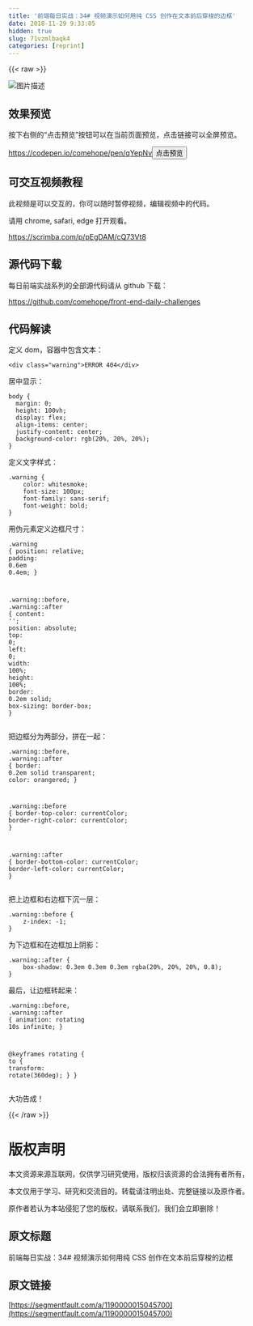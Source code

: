 ```yaml
---
title: '前端每日实战：34# 视频演示如何用纯 CSS 创作在文本前后穿梭的边框' 
date: 2018-11-29 9:33:05
hidden: true
slug: 71vzmlbaqk4
categories: [reprint]
---
```


{{< raw >}}

                    
<p><span class="img-wrap"><img data-src="/img/bVbbyr9?w=500&amp;h=500" src="https://static.alili.tech/img/bVbbyr9?w=500&amp;h=500" alt="&#x56FE;&#x7247;&#x63CF;&#x8FF0;" title="&#x56FE;&#x7247;&#x63CF;&#x8FF0;" style="cursor: pointer; display: inline;"></span></p>
<h2 id="articleHeader0">&#x6548;&#x679C;&#x9884;&#x89C8;</h2>
<p>&#x6309;&#x4E0B;&#x53F3;&#x4FA7;&#x7684;&#x201C;&#x70B9;&#x51FB;&#x9884;&#x89C8;&#x201D;&#x6309;&#x94AE;&#x53EF;&#x4EE5;&#x5728;&#x5F53;&#x524D;&#x9875;&#x9762;&#x9884;&#x89C8;&#xFF0C;&#x70B9;&#x51FB;&#x94FE;&#x63A5;&#x53EF;&#x4EE5;&#x5168;&#x5C4F;&#x9884;&#x89C8;&#x3002;</p>
<p><a href="https://codepen.io/comehope/pen/qYepNv" rel="nofollow noreferrer" target="_blank">https://codepen.io/comehope/pen/qYepNv</a><button class="btn btn-xs btn-default ml10 preview" data-url="comehope/pen/qYepNv" data-typeid="3">&#x70B9;&#x51FB;&#x9884;&#x89C8;</button></p>
<h2 id="articleHeader1">&#x53EF;&#x4EA4;&#x4E92;&#x89C6;&#x9891;&#x6559;&#x7A0B;</h2>
<p>&#x6B64;&#x89C6;&#x9891;&#x662F;&#x53EF;&#x4EE5;&#x4EA4;&#x4E92;&#x7684;&#xFF0C;&#x4F60;&#x53EF;&#x4EE5;&#x968F;&#x65F6;&#x6682;&#x505C;&#x89C6;&#x9891;&#xFF0C;&#x7F16;&#x8F91;&#x89C6;&#x9891;&#x4E2D;&#x7684;&#x4EE3;&#x7801;&#x3002;</p>
<p>&#x8BF7;&#x7528; chrome, safari, edge &#x6253;&#x5F00;&#x89C2;&#x770B;&#x3002;</p>
<p><a href="https://scrimba.com/p/pEgDAM/cQ73Vt8" rel="nofollow noreferrer" target="_blank">https://scrimba.com/p/pEgDAM/cQ73Vt8</a></p>
<h2 id="articleHeader2">&#x6E90;&#x4EE3;&#x7801;&#x4E0B;&#x8F7D;</h2>
<p>&#x6BCF;&#x65E5;&#x524D;&#x7AEF;&#x5B9E;&#x6218;&#x7CFB;&#x5217;&#x7684;&#x5168;&#x90E8;&#x6E90;&#x4EE3;&#x7801;&#x8BF7;&#x4ECE; github &#x4E0B;&#x8F7D;&#xFF1A;</p>
<p><a href="https://github.com/comehope/front-end-daily-challenges" rel="nofollow noreferrer" target="_blank">https://github.com/comehope/front-end-daily-challenges</a></p>
<h2 id="articleHeader3">&#x4EE3;&#x7801;&#x89E3;&#x8BFB;</h2>
<p>&#x5B9A;&#x4E49; dom&#xFF0C;&#x5BB9;&#x5668;&#x4E2D;&#x5305;&#x542B;&#x6587;&#x672C;&#xFF1A;</p>
<div class="widget-codetool" style="display:none;">
      <div class="widget-codetool--inner">
      <span class="selectCode code-tool" data-toggle="tooltip" data-placement="top" title="" data-original-title="&#x5168;&#x9009;"></span>
      <span type="button" class="copyCode code-tool" data-toggle="tooltip" data-placement="top" data-clipboard-text="&lt;div class=&quot;warning&quot;&gt;ERROR 404&lt;/div&gt;" title="" data-original-title="&#x590D;&#x5236;"></span>
      <span type="button" class="saveToNote code-tool" data-toggle="tooltip" data-placement="top" title="" data-original-title="&#x653E;&#x8FDB;&#x7B14;&#x8BB0;"></span>
      </div>
      </div><pre class="xml hljs"><code class="html" style="word-break: break-word; white-space: initial;"><span class="hljs-tag">&lt;<span class="hljs-name">div</span> <span class="hljs-attr">class</span>=<span class="hljs-string">&quot;warning&quot;</span>&gt;</span>ERROR 404<span class="hljs-tag">&lt;/<span class="hljs-name">div</span>&gt;</span></code></pre>
<p>&#x5C45;&#x4E2D;&#x663E;&#x793A;&#xFF1A;</p>
<div class="widget-codetool" style="display:none;">
      <div class="widget-codetool--inner">
      <span class="selectCode code-tool" data-toggle="tooltip" data-placement="top" title="" data-original-title="&#x5168;&#x9009;"></span>
      <span type="button" class="copyCode code-tool" data-toggle="tooltip" data-placement="top" data-clipboard-text="body {
  margin: 0;
  height: 100vh;
  display: flex;
  align-items: center;
  justify-content: center;
  background-color: rgb(20%, 20%, 20%);
}" title="" data-original-title="&#x590D;&#x5236;"></span>
      <span type="button" class="saveToNote code-tool" data-toggle="tooltip" data-placement="top" title="" data-original-title="&#x653E;&#x8FDB;&#x7B14;&#x8BB0;"></span>
      </div>
      </div><pre class="css hljs"><code class="css"><span class="hljs-selector-tag">body</span> {
  <span class="hljs-attribute">margin</span>: <span class="hljs-number">0</span>;
  <span class="hljs-attribute">height</span>: <span class="hljs-number">100vh</span>;
  <span class="hljs-attribute">display</span>: flex;
  <span class="hljs-attribute">align-items</span>: center;
  <span class="hljs-attribute">justify-content</span>: center;
  <span class="hljs-attribute">background-color</span>: <span class="hljs-built_in">rgb</span>(20%, 20%, 20%);
}</code></pre>
<p>&#x5B9A;&#x4E49;&#x6587;&#x5B57;&#x6837;&#x5F0F;&#xFF1A;</p>
<div class="widget-codetool" style="display:none;">
      <div class="widget-codetool--inner">
      <span class="selectCode code-tool" data-toggle="tooltip" data-placement="top" title="" data-original-title="&#x5168;&#x9009;"></span>
      <span type="button" class="copyCode code-tool" data-toggle="tooltip" data-placement="top" data-clipboard-text=".warning {
    color: whitesmoke;
    font-size: 100px;
    font-family: sans-serif;
    font-weight: bold;
}" title="" data-original-title="&#x590D;&#x5236;"></span>
      <span type="button" class="saveToNote code-tool" data-toggle="tooltip" data-placement="top" title="" data-original-title="&#x653E;&#x8FDB;&#x7B14;&#x8BB0;"></span>
      </div>
      </div><pre class="css hljs"><code class="css"><span class="hljs-selector-class">.warning</span> {
    <span class="hljs-attribute">color</span>: whitesmoke;
    <span class="hljs-attribute">font-size</span>: <span class="hljs-number">100px</span>;
    <span class="hljs-attribute">font-family</span>: sans-serif;
    <span class="hljs-attribute">font-weight</span>: bold;
}</code></pre>
<p>&#x7528;&#x4F2A;&#x5143;&#x7D20;&#x5B9A;&#x4E49;&#x8FB9;&#x6846;&#x5C3A;&#x5BF8;&#xFF1A;</p>
<div class="widget-codetool" style="display:none;">
      <div class="widget-codetool--inner">
      <span class="selectCode code-tool" data-toggle="tooltip" data-placement="top" title="" data-original-title="&#x5168;&#x9009;"></span>
      <span type="button" class="copyCode code-tool" data-toggle="tooltip" data-placement="top" data-clipboard-text=".warning {
    position: relative;
    padding: 0.6em 0.4em;
}

.warning::before,
.warning::after {
    content: &apos;&apos;;
    position: absolute;
    top: 0;
    left: 0;
    width: 100%;
    height: 100%;
    border: 0.2em solid;
    box-sizing: border-box;
}" title="" data-original-title="&#x590D;&#x5236;"></span>
      <span type="button" class="saveToNote code-tool" data-toggle="tooltip" data-placement="top" title="" data-original-title="&#x653E;&#x8FDB;&#x7B14;&#x8BB0;"></span>
      </div>
      </div><pre class="css hljs"><code class="css"><span class="hljs-selector-class">.warning</span> {
    <span class="hljs-attribute">position</span>: relative;
    <span class="hljs-attribute">padding</span>: <span class="hljs-number">0.6em</span> <span class="hljs-number">0.4em</span>;
}

<span class="hljs-selector-class">.warning</span><span class="hljs-selector-pseudo">::before</span>,
<span class="hljs-selector-class">.warning</span><span class="hljs-selector-pseudo">::after</span> {
    <span class="hljs-attribute">content</span>: <span class="hljs-string">&apos;&apos;</span>;
    <span class="hljs-attribute">position</span>: absolute;
    <span class="hljs-attribute">top</span>: <span class="hljs-number">0</span>;
    <span class="hljs-attribute">left</span>: <span class="hljs-number">0</span>;
    <span class="hljs-attribute">width</span>: <span class="hljs-number">100%</span>;
    <span class="hljs-attribute">height</span>: <span class="hljs-number">100%</span>;
    <span class="hljs-attribute">border</span>: <span class="hljs-number">0.2em</span> solid;
    <span class="hljs-attribute">box-sizing</span>: border-box;
}</code></pre>
<p>&#x628A;&#x8FB9;&#x6846;&#x5206;&#x4E3A;&#x4E24;&#x90E8;&#x5206;&#xFF0C;&#x62FC;&#x5728;&#x4E00;&#x8D77;&#xFF1A;</p>
<div class="widget-codetool" style="display:none;">
      <div class="widget-codetool--inner">
      <span class="selectCode code-tool" data-toggle="tooltip" data-placement="top" title="" data-original-title="&#x5168;&#x9009;"></span>
      <span type="button" class="copyCode code-tool" data-toggle="tooltip" data-placement="top" data-clipboard-text=".warning::before,
.warning::after {
    border: 0.2em solid transparent;
    color: orangered;
}

.warning::before {
    border-top-color: currentColor;
    border-right-color: currentColor;
}

.warning::after {
    border-bottom-color: currentColor;
    border-left-color: currentColor;
}" title="" data-original-title="&#x590D;&#x5236;"></span>
      <span type="button" class="saveToNote code-tool" data-toggle="tooltip" data-placement="top" title="" data-original-title="&#x653E;&#x8FDB;&#x7B14;&#x8BB0;"></span>
      </div>
      </div><pre class="css hljs"><code class="css"><span class="hljs-selector-class">.warning</span><span class="hljs-selector-pseudo">::before</span>,
<span class="hljs-selector-class">.warning</span><span class="hljs-selector-pseudo">::after</span> {
    <span class="hljs-attribute">border</span>: <span class="hljs-number">0.2em</span> solid transparent;
    <span class="hljs-attribute">color</span>: orangered;
}

<span class="hljs-selector-class">.warning</span><span class="hljs-selector-pseudo">::before</span> {
    <span class="hljs-attribute">border-top-color</span>: currentColor;
    <span class="hljs-attribute">border-right-color</span>: currentColor;
}

<span class="hljs-selector-class">.warning</span><span class="hljs-selector-pseudo">::after</span> {
    <span class="hljs-attribute">border-bottom-color</span>: currentColor;
    <span class="hljs-attribute">border-left-color</span>: currentColor;
}</code></pre>
<p>&#x628A;&#x4E0A;&#x8FB9;&#x6846;&#x548C;&#x53F3;&#x8FB9;&#x6846;&#x4E0B;&#x6C89;&#x4E00;&#x5C42;&#xFF1A;</p>
<div class="widget-codetool" style="display:none;">
      <div class="widget-codetool--inner">
      <span class="selectCode code-tool" data-toggle="tooltip" data-placement="top" title="" data-original-title="&#x5168;&#x9009;"></span>
      <span type="button" class="copyCode code-tool" data-toggle="tooltip" data-placement="top" data-clipboard-text=".warning::before {
    z-index: -1;
}" title="" data-original-title="&#x590D;&#x5236;"></span>
      <span type="button" class="saveToNote code-tool" data-toggle="tooltip" data-placement="top" title="" data-original-title="&#x653E;&#x8FDB;&#x7B14;&#x8BB0;"></span>
      </div>
      </div><pre class="css hljs"><code class="css"><span class="hljs-selector-class">.warning</span><span class="hljs-selector-pseudo">::before</span> {
    <span class="hljs-attribute">z-index</span>: -<span class="hljs-number">1</span>;
}</code></pre>
<p>&#x4E3A;&#x4E0B;&#x8FB9;&#x6846;&#x548C;&#x5728;&#x8FB9;&#x6846;&#x52A0;&#x4E0A;&#x9634;&#x5F71;&#xFF1A;</p>
<div class="widget-codetool" style="display:none;">
      <div class="widget-codetool--inner">
      <span class="selectCode code-tool" data-toggle="tooltip" data-placement="top" title="" data-original-title="&#x5168;&#x9009;"></span>
      <span type="button" class="copyCode code-tool" data-toggle="tooltip" data-placement="top" data-clipboard-text=".warning::after {
    box-shadow: 0.3em 0.3em 0.3em rgba(20%, 20%, 20%, 0.8);
}" title="" data-original-title="&#x590D;&#x5236;"></span>
      <span type="button" class="saveToNote code-tool" data-toggle="tooltip" data-placement="top" title="" data-original-title="&#x653E;&#x8FDB;&#x7B14;&#x8BB0;"></span>
      </div>
      </div><pre class="css hljs"><code class="css"><span class="hljs-selector-class">.warning</span><span class="hljs-selector-pseudo">::after</span> {
    <span class="hljs-attribute">box-shadow</span>: <span class="hljs-number">0.3em</span> <span class="hljs-number">0.3em</span> <span class="hljs-number">0.3em</span> <span class="hljs-built_in">rgba</span>(20%, 20%, 20%, 0.8);
}</code></pre>
<p>&#x6700;&#x540E;&#xFF0C;&#x8BA9;&#x8FB9;&#x6846;&#x8F6C;&#x8D77;&#x6765;&#xFF1A;</p>
<div class="widget-codetool" style="display:none;">
      <div class="widget-codetool--inner">
      <span class="selectCode code-tool" data-toggle="tooltip" data-placement="top" title="" data-original-title="&#x5168;&#x9009;"></span>
      <span type="button" class="copyCode code-tool" data-toggle="tooltip" data-placement="top" data-clipboard-text=".warning::before,
.warning::after {
    animation: rotating 10s infinite;
}

@keyframes rotating {
    to {
        transform: rotate(360deg);
    }
}" title="" data-original-title="&#x590D;&#x5236;"></span>
      <span type="button" class="saveToNote code-tool" data-toggle="tooltip" data-placement="top" title="" data-original-title="&#x653E;&#x8FDB;&#x7B14;&#x8BB0;"></span>
      </div>
      </div><pre class="css hljs"><code class="css"><span class="hljs-selector-class">.warning</span><span class="hljs-selector-pseudo">::before</span>,
<span class="hljs-selector-class">.warning</span><span class="hljs-selector-pseudo">::after</span> {
    <span class="hljs-attribute">animation</span>: rotating <span class="hljs-number">10s</span> infinite;
}

@<span class="hljs-keyword">keyframes</span> rotating {
    <span class="hljs-selector-tag">to</span> {
        <span class="hljs-attribute">transform</span>: <span class="hljs-built_in">rotate</span>(360deg);
    }
}</code></pre>
<p>&#x5927;&#x529F;&#x544A;&#x6210;&#xFF01;</p>

                
{{< /raw >}}

# 版权声明
本文资源来源互联网，仅供学习研究使用，版权归该资源的合法拥有者所有，

本文仅用于学习、研究和交流目的。转载请注明出处、完整链接以及原作者。

原作者若认为本站侵犯了您的版权，请联系我们，我们会立即删除！

## 原文标题
前端每日实战：34# 视频演示如何用纯 CSS 创作在文本前后穿梭的边框

## 原文链接
[https://segmentfault.com/a/1190000015045700](https://segmentfault.com/a/1190000015045700)

